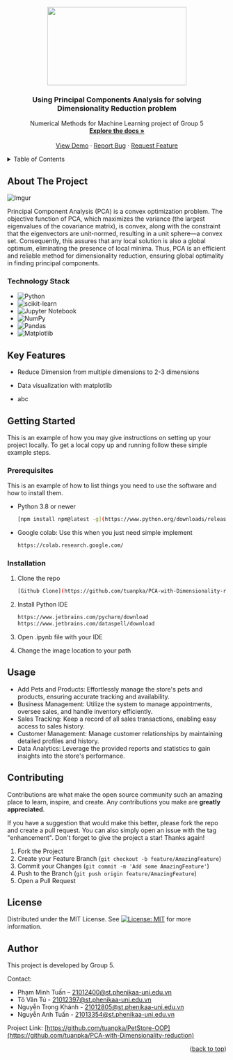 <!--
*** Thanks for checking out our project. 
*** This README file is created by Pham Minh Tuan, member of the project.
*** Don't forget to give the project a star!
-->


<!-- PROJECT LOGO -->
<br />
<div align="center">
  
<img src="https://i.imgur.com/czQMQGz.jpg" width="320" height="180">    

  </a>

<h3 align="center">Using Principal Components Analysis for solving Dimensionality Reduction problem </h3>

  <p align="center">
    Numerical Methods for Machine Learning project of Group 5
    <br />
    <a href="https://github.com/tuanpka/PCA-with-Dimensionality-reduction"><strong>Explore the docs »</strong></a> 
    <br />
    <br />
    <a href="https://github.com/tuanpka/PCA-with-Dimensionality-reduction">View Demo</a>
    ·
    <a href="https://github.com/tuanpka/PCA-with-Dimensionality-reduction/issues">Report Bug</a>
    ·
    <a href="https://github.com/tuanpka/PCA-with-Dimensionality-reduction/issues">Request Feature</a>
  </p>
</div>



<!-- TABLE OF CONTENTS -->
<details>
  <summary>Table of Contents</summary>
  <ol>
    <li>
      <a href="#about-the-project">About The Project</a>
      <ul>
        <li><a href="#technology-stack">Technology Stack</a></li>
      </ul>
    </li>
    <li><a href="#key-features">Key Features</a></li> 
    <li>
      <a href="#getting-started">Getting Started</a>
      <ul>
        <li><a href="#prerequisites">Prerequisites</a></li>
        <li><a href="#installation">Installation</a></li>
      </ul>
    </li>
    <li><a href="#usage">Usage</a></li>
    <li><a href="#contributing">Contributing</a></li>
    <li><a href="#license">License</a></li>
    <li><a href="#author">Author</a></li>
  </ol>
</details>



<!-- ABOUT THE PROJECT -->
## About The Project

![Imgur](https://i.imgur.com/oF4ydmr.png)  

Principal Component Analysis (PCA) is a convex optimization problem. The objective function of PCA, which maximizes the variance (the largest eigenvalues of the covariance matrix), is convex, along with the constraint that the eigenvectors are unit-normed, resulting in a unit sphere—a convex set. Consequently, this assures that any local solution is also a global optimum, eliminating the presence of local minima. Thus, PCA is an efficient and reliable method for dimensionality reduction, ensuring global optimality in finding principal components.




### Technology Stack

*  ![Python](https://img.shields.io/badge/python-3670A0?style=for-the-badge&logo=python&logoColor=ffdd54)
*  ![scikit-learn](https://img.shields.io/badge/scikit--learn-%23F7931E.svg?style=for-the-badge&logo=scikit-learn&logoColor=white)
*  ![Jupyter Notebook](https://img.shields.io/badge/jupyter-%23FA0F00.svg?style=for-the-badge&logo=jupyter&logoColor=white)
*  ![NumPy](https://img.shields.io/badge/numpy-%23013243.svg?style=for-the-badge&logo=numpy&logoColor=white)
*  ![Pandas](https://img.shields.io/badge/pandas-%23150458.svg?style=for-the-badge&logo=pandas&logoColor=white)
*  ![Matplotlib](https://img.shields.io/badge/Matplotlib-%23ffffff.svg?style=for-the-badge&logo=Matplotlib&logoColor=black)


<!-- Key Features -->
## Key Features
* Reduce Dimension from multiple dimensions to 2-3 dimensions

* Data visualization with matplotlib

* abc



<!-- GETTING STARTED -->
## Getting Started

This is an example of how you may give instructions on setting up your project locally.
To get a local copy up and running follow these simple example steps.

### Prerequisites

This is an example of how to list things you need to use the software and how to install them.
* Python 3.8 or newer
  ```sh
  [npm install npm@latest -g](https://www.python.org/downloads/release/python-3121/)
  ```
* Google colab: Use this when you just need simple implement 

  ```sh
  https://colab.research.google.com/
  ```

### Installation

1. Clone the repo
   ```sh
   [Github Clone](https://github.com/tuanpka/PCA-with-Dimensionality-reduction.git)  
   ```

2. Install Python IDE
   ```sh
   https://www.jetbrains.com/pycharm/download
   https://www.jetbrains.com/dataspell/download
   ```
3. Open .ipynb file with your IDE
4. Change the image location to your path


<!-- USAGE EXAMPLES -->
## Usage

* Add Pets and Products: Effortlessly manage the store's pets and products, ensuring accurate tracking and availability.   
* Business Management: Utilize the system to manage appointments, oversee sales, and handle inventory efficiently.   
* Sales Tracking: Keep a record of all sales transactions, enabling easy access to sales history.  
* Customer Management: Manage customer relationships by maintaining detailed profiles and history.  
* Data Analytics: Leverage the provided reports and statistics to gain insights into the store's performance.   


<!-- CONTRIBUTING -->
## Contributing

Contributions are what make the open source community such an amazing place to learn, inspire, and create. Any contributions you make are **greatly appreciated**.

If you have a suggestion that would make this better, please fork the repo and create a pull request. You can also simply open an issue with the tag "enhancement".
Don't forget to give the project a star! Thanks again!

1. Fork the Project
2. Create your Feature Branch (`git checkout -b feature/AmazingFeature`)
3. Commit your Changes (`git commit -m 'Add some AmazingFeature'`)
4. Push to the Branch (`git push origin feature/AmazingFeature`)
5. Open a Pull Request




<!-- LICENSE -->
## License

Distributed under the MIT License. See  [![License: MIT](https://img.shields.io/badge/License-MIT-yellow.svg)](https://opensource.org/licenses/MIT)  for more information.




<!-- AUTHOR -->
## Author
This project is developed by Group 5.  

Contact:
* Phạm Minh Tuấn – 21012400@st.phenikaa-uni.edu.vn
* Tô Văn Tú - 21012397@st.phenikaa-uni.edu.vn
* Nguyễn Trọng Khánh - 21012805@st.phenikaa-uni.edu.vn
* Nguyễn Anh Tuấn - 21013354@st.phenikaa-uni.edu.vn

Project Link:
[https://github.com/tuanpka/PetStore-OOP](https://github.com/tuanpka/PCA-with-Dimensionality-reduction)

<p align="right">(<a href="#readme-top">back to top</a>)</p>


